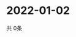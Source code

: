 # 2022-01-02
  共 0条

  <!-- BEGIN -->
  <!-- 最后更新时间Sun Jan 02 2022 06:05:43 GMT+0000 (Coordinated Universal Time) -->
  
  <!-- END -->
  
  